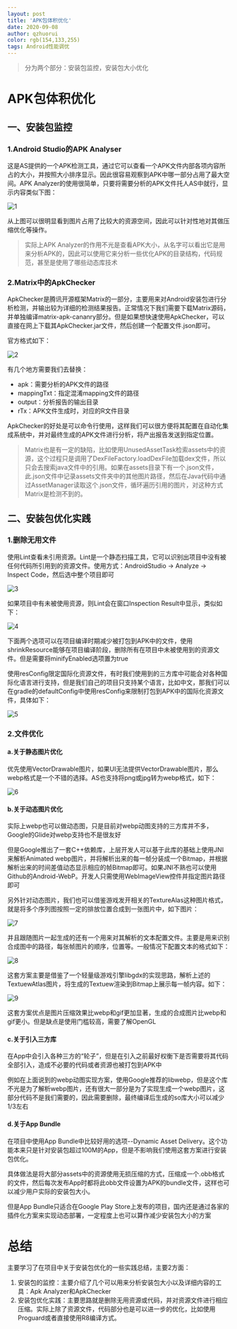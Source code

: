 ```yaml
---
layout: post
title: 'APK包体积优化'
date: 2020-09-08
author: qzhuorui
color: rgb(154,133,255)
tags: Android性能调优
---
```




> 分为两个部分：安装包监控，安装包大小优化

# APK包体积优化

## 一、安装包监控

### 1.Android Studio的APK Analyser

这是AS提供的一个APK检测工具，通过它可以查看一个APK文件内部各项内容所占的大小，并按照大小排序显示。因此很容易观察到APK中哪一部分占用了最大空间。APK Analyzer的使用很简单，只要将需要分析的APK文件托人AS中就行，显示内容类似下图：

![1](/screenshot/APK包体积优化/1.png)

从上图可以很明显看到图片占用了比较大的资源空间，因此可以针对性地对其做压缩优化等操作。

> 实际上APK Analyzer的作用不光是查看APK大小，从名字可以看出它是用来分析APK的，因此可以使用它来分析一些优化APK的目录结构，代码规范，甚至是使用了哪些动态库技术

### 2.Matrix中的ApkChecker

ApkChecker是腾讯开源框架Matrix的一部分，主要用来对Android安装包进行分析检测，并输出较为详细的检测结果报告。正常情况下我们需要下载Matrix源码，并单独编译matrix-apk-cananry部分。但是如果想快速使用ApkChecker，可以直接在网上下载其ApkChecker.jar文件，然后创建一个配置文件.json即可。

官方格式如下：

![2](/screenshot/APK包体积优化/2.png)

有几个地方需要我们去替换：

- apk：需要分析的APK文件的路径
- mappingTxt：指定混淆mapping文件的路径
- output：分析报告的输出目录
- rTx：APK文件生成时，对应的R文件目录

ApkChecker的好处是可以命令行使用，这样我们可以很方便将其配置在自动化集成系统中，并对最终生成的APK文件进行分析，将产出报告发送到指定位置。

> Matrix也是有一定的缺陷，比如使用UnusedAssetTask检索assets中的资源，这个过程只是调用了DexFileFactory.loadDexFile加载dex文件，所以只会去搜索java文件中的引用。如果在assets目录下有一个.json文件，此.json文件中记录assets文件夹中的其他图片路径，然后在Java代码中通过AssetManager读取这个.json文件，循环遍历引用的图片，对这种方式Matrix是检测不到的。

## 二、安装包优化实践

### 1.删除无用文件

使用Lint查看未引用资源。Lint是一个静态扫描工具，它可以识别出项目中没有被任何代码所引用到的资源文件。使用方式：AndroidStudio -> Analyze -> Inspect Code，然后选中整个项目即可

![3](/screenshot/APK包体积优化/3.png)

如果项目中有未被使用资源，则Lint会在窗口Inspection Result中显示，类似如下：

![4](/screenshot/APK包体积优化/4.png)

下面两个选项可以在项目编译时期减少被打包到APK中的文件，使用shrinkResource能够在项目编译阶段，删除所有在项目中未被使用到的资源文件。但是需要将minifyEnabled选项置为true

使用resConfig限定国际化资源文件，有时我们使用到的三方库中可能会对各种国际化语言进行支持，但是我们自己的项目只支持某个语言，比如中文，那我们可以在gradle的defaultConfig中使用resConfig来限制打包到APK中的国际化资源文件，具体如下：

![5](/screenshot/APK包体积优化/5.png)

### 2.文件优化

#### a.关于静态图片优化

优先使用VectorDrawable图片，如果UI无法提供VectorDrawable图片，那么webp格式是一个不错的选择。AS也支持将png或jpg转为webp格式，如下：

![6](/screenshot/APK包体积优化/6.png)

#### b.关于动态图片优化

实际上webp也可以做动态图，只是目前对webp动图支持的三方库并不多，Google的Glide对webp支持也不是很友好

但是Google推出了一套C++依赖库，上层开发人可以基于此库的基础上使用JNI来解析Animated webp图片，并将解析出来的每一帧分装成一个Bitmap，并根据解析出来的时间差值动态显示相应的帧Bitmap即可。如果JNI不熟也可以使用Github的Android-WebP。开发人只需使用WebImageView控件并指定图片路径即可

另外针对动态图片，我们也可以借鉴游戏发开相关的TextureAlas这种图片格式，就是将多个序列图按照一定的排放位置合成到一张图片中，如下图片：

![7](/screenshot/APK包体积优化/7.png)

并且跟随图片一起生成的还有一个用来对其解析的文本配置文件。主要是用来识别合成图中的路径，每张帧图片的顺序，位置等。一般情况下配置文本的格式如下：

![8](/screenshot/APK包体积优化/8.png)

这套方案主要是借鉴了一个轻量级游戏引擎libgdx的实现思路，解析上述的TextuewAtlas图片，将生成的Textuew渲染到Bitmap上展示每一帧内容。如下：

![9](/screenshot/APK包体积优化/9.png)

这套方案优点是图片压缩效果比webp和gif更加显著，生成的合成图片比webp和gif更小。但是缺点是使用门槛较高，需要了解OpenGL

#### c.关于引入三方库

在App中会引入各种三方的“轮子”，但是在引入之前最好权衡下是否需要将其代码全部引入，造成不必要的代码或者资源也被打包到APK中

例如在上面说到的webp动图实现方案，使用Google推荐的libwebp，但是这个库不光是为了解析webp图片，还有很大一部分是为了实现生成一个webp图片，这部分代码不是我们需要的，因此需要删除，最终编译后生成的so库大小可以减少1/3左右

#### d.关于App Bundle

在项目中使用App Bundle中比较好用的选项--Dynamic Asset Delivery。这个功能本来只是针对安装包超过100M的App，但是不影响我们使用这套方案进行安装包优化。

具体做法是将大部分assets中的资源使用无损压缩的方式，压缩成一个.obb格式的文件，然后每次发布App时都将此obb文件设置为APK的bundle文件，这样也可以减少用户实际的安装包大小。

但是App Bundle只适合在Google Play Store上发布的项目，国内还是通过各家的插件化方案来实现动态部署，一定程度上也可以算作减少安装包大小的方案

# 总结

主要学习了在项目中关于安装包优化的一些实践总结，主要2方面：

1. 安装包的监控：主要介绍了几个可以用来分析安装包大小以及详细内容的工具：Apk Analyzer和ApkChecker
2. 安装包优化实践：主要思路就是删除无用资源或代码，并对资源文件进行相应压缩。实际上除了资源文件，代码部分也是可以进一步的优化，比如使用Proguard或者直接使用R8编译方式。

























